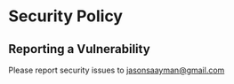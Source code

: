 # Security Policy

## Reporting a Vulnerability

Please report security issues to jasonsaayman@gmail.com
